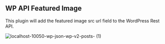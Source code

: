 ## WP API Featured Image

This plugin will add the featured image src url field to the WordPress Rest API.

![localhost-10050-wp-json-wp-v2-posts- (1)](https://user-images.githubusercontent.com/4777400/90988258-15454c80-e557-11ea-940e-8922ab049e8e.png)
